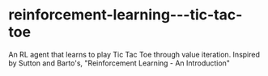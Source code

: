 # reinforcement-learning---tic-tac-toe
An RL agent that learns to play Tic Tac Toe through value iteration. Inspired by Sutton and Barto's, "Reinforcement Learning - An Introduction"
